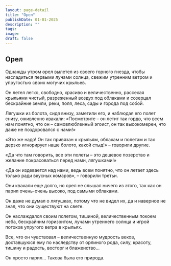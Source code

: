 ```yaml
---
layout: page-detail
title: "Орел"
publishDate: 01-01-2025
description: ""
tags:
image:
draft: false
---
```


## Орел
Однажды утром орел вылетел из своего горного гнезда, чтобы насладиться первыми лучами солнца, свежим утренним ветром и упругостью своих могучих крыльев.

Он летел легко, свободно, красиво и величественно, рассекая крыльями чистый, разреженный воздух под облаками и созерцал бескрайние земли, реки, поля, леса, сады и города под собой.

Лягушки из болота, сидя внизу, заметили его, и наблюдая его полет снизу, оживленно квакали: «Посмотрите – он летит так гордо, что всем нам понятно, что он – самовлюбленный эгоист, он так высокомерен, что даже не поздоровался с нами!»

«Это же надо! Он так привязан к крыльям, облакам и полетам и так дерзко игнорирует наше болото, какой стыд!» – говорили другие.

«Да что там говорить, все эти полеты – это дешевое позерство и желание покрасоваться перед нами, лягушками!»

«Да он издевается над нами, ведь всем понятно, что он летает здесь только ради вкусных комаров», – говорили третьи.

Они квакали еще долго, но орел не слышал ничего из этого, так как он парил очень-очень высоко, под самыми облаками. 

Он даже не думал о лягушках, потому что не видел их, да и наверное не знал, что они существуют на свете. 

Он наслаждался своим полетом, тишиной, величественным покоем неба, бескрайним горизонтом, лучами утреннего солнца и игрой потоков упругого ветра в крыльях.

Все, что он чувствовал – величественную мудрость веков, доставшуюся ему по наследству от орлиного рода, силу, красоту, тишину и радость, восторг и блаженство...

Он просто парил... Такова была его природа.
  
  
